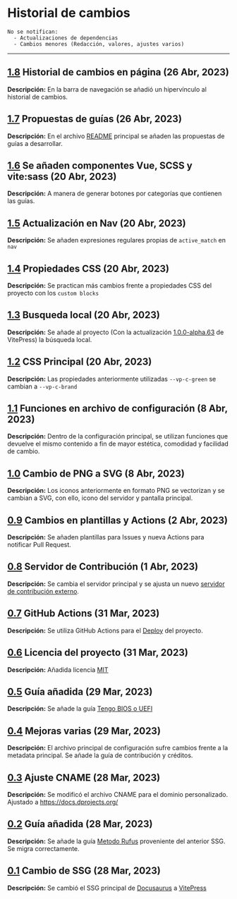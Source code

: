 <!--- 
# Historial de cambios

## [0.x](docs.dprojects|github) TITULO (DD MM, AAAA)
**Descripción: xxx**
 -->

# Historial de cambios
```
No se notifican:
  - Actualizaciones de dependencias
  - Cambios menores (Redacción, valores, ajustes varios)
```

---

## [1.8](https://docs.dprojects.org/) Historial de cambios en página (26 Abr, 2023)
**Descripción:** En la barra de navegación se añadió un hipervínculo al historial de cambios.

## [1.7](https://github.com/doofysp/GuiasDP) Propuestas de guías (26 Abr, 2023)
**Descripción:** En el archivo [README](https://github.com/doofysP/GuiasDP/blob/main/README.md) principal se añaden las propuestas de guías a desarrollar.

## [1.6](https://docs.dprojects.org/) Se añaden componentes Vue, SCSS y vite:sass (20 Abr, 2023)
**Descripción:** A manera de generar botones por categorías que contienen las guías.

## [1.5](https://github.com/doofysp/GuiasDP) Actualización en Nav (20 Abr, 2023)
**Descripción:** Se añaden expresiones regulares propias de `active_match` en `nav`

## [1.4](https://github.com/doofysp/GuiasDP) Propiedades CSS (20 Abr, 2023)
**Descripción:** Se practican más cambios frente a propiedades CSS del proyecto con los `custom blocks`

## [1.3](https://docs.dprojects.org/) Busqueda local (20 Abr, 2023)
**Descripción:** Se añade al proyecto (Con la actualización [1.0.0-alpha.63](https://github.com/vuejs/vitepress/blob/main/CHANGELOG.md#100-alpha66-2023-04-15) de VitePress) la búsqueda local.

## [1.2](https://github.com/doofysp/GuiasDP) CSS Principal (20 Abr, 2023)
**Descripción:** Las propiedades anteriormente utilizadas `--vp-c-green` se cambian a `--vp-c-brand`

## [1.1](https://github.com/doofysp/GuiasDP) Funciones en archivo de configuración (8 Abr, 2023)
**Descripción:** Dentro de la configuración principal, se utilizan funciones que devuelve el mismo contenido a fin de mayor estética, comodidad y facilidad de cambio.

## [1.0](https://docs.dprojects.org/) Cambio de PNG a SVG (8 Abr, 2023)
**Descripción:** Los iconos anteriormente en formato PNG se vectorizan y se cambian a SVG, con ello, icono del servidor y pantalla principal.

## [0.9](https://github.com/doofysp/GuiasDP) Cambios en plantillas y Actions (2 Abr, 2023)
**Descripción:** Se añaden plantillas para Issues y nueva Actions para notificar Pull Request.

## [0.8](https://docs.dprojects.org/) Servidor de Contribución (1 Abr, 2023)
**Descripción:** Se cambia el servidor principal y se ajusta un nuevo [servidor de contribución externo](https://discord.gg/2jJRNbyqMB).

## [0.7](https://github.com/doofysp/GuiasDP) GitHub Actions (31 Mar, 2023)
**Descripción:** Se utiliza GitHub Actions para el [Deploy](https://github.com/doofysP/GuiasDP/blob/main/.github/workflows/deploy.yml) del proyecto. 

## [0.6](https://github.com/doofysp/GuiasDP) Licencia del proyecto (31 Mar, 2023)
**Descripción:** Añadida licencia [MIT](https://github.com/doofysP/GuiasDP/blob/main/LICENCE)

## [0.5](https://docs.dprojects.org/) Guía añadida (29 Mar, 2023)
**Descripción:** Se añade la guía [Tengo BIOS o UEFI](https://docs.dprojects.org/guias/informacion/bios-uefi)

## [0.4](https://github.com/doofysp/GuiasDP) Mejoras varias (29 Mar, 2023)
**Descripción:** El archivo principal de configuración sufre cambios frente a la metadata principal. Se añade la guía de contribución y créditos.

## [0.3](https://github.com/doofysp/GuiasDP) Ajuste CNAME (28 Mar, 2023)
**Descripción:** Se modificó el archivo CNAME para el dominio personalizado. Ajustado a https://docs.dprojects.org/

## [0.2](https://docs.dprojects.org/) Guía añadida (28 Mar, 2023)
**Descripción:** Se añade la guía [Metodo Rufus](https://docs.dprojects.org/guias/instalacion/memorias-y-particiones/metodo-rufus) proveniente del anterior SSG. Se migra correctamente.

## [0.1](https://docs.dprojects.org/) Cambio de SSG (28 Mar, 2023)
**Descripción:** Se cambió el SSG principal de [Docusaurus](https://docusaurus.io/) a [VitePress](https://vitepress.dev/)